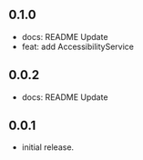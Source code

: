 ## 0.1.0

* docs: README Update
* feat: add AccessibilityService

## 0.0.2

* docs: README Update

## 0.0.1

* initial release.